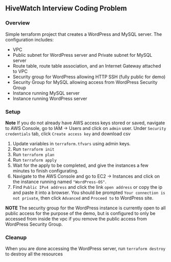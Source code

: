 ## HiveWatch Interview Coding Problem

### Overview

Simple terraform project that creates a WordPress and MySQL server. The configuration includes:

- VPC 
- Public subnet for WordPress server and Private subnet for MySQL server
- Route table, route table association, and an Internet Gateway attached to VPC
- Security group for WordPress allowing HTTP SSH (fully public for demo)
- Security Group for MySQL allowing access from WordPress Security Group
- Instance running MySQL server
- Instance running WordPress server

### Setup

**Note** If you do not already have AWS access keys stored or saved, navigate to AWS Console, go to IAM -> Users and click on `admin` user. Under `Security credentials` tab, click `Create access key` and download csv

1. Update variables in `terraform.tfvars` using admin keys.
3. Run `terraform init`
4. Run `terraform plan`
5. Run `terraform apply`
6. Wait for the apply to be completed, and give the instances a few minutes to finish configurating.
7. Navigate to the AWS Console and go to EC2 -> Instances and click on the instance running named `"WordPress-OS"`.
8. Find `Public IPv4 address` and click the link `open address` or copy the ip and paste it into a browser. You should be prompted `Your connection is not private`, then click `Advanced` and `Proceed to` to WordPress site.

**NOTE** The security group for the WordPress instance is currently open to all public access for the purpose of the demo, but is configured to only be accessed from inside the vpc if you remove the public access from WordPress Security Group.

### Cleanup

When you are done accessing the WordPress server, run `terraform destroy` to destroy all the resources
